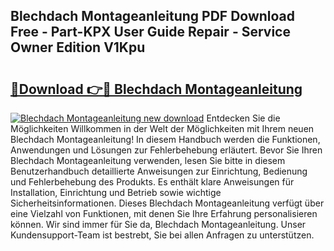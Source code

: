 ## Blechdach Montageanleitung PDF Download Free - Part-KPX User Guide Repair - Service Owner Edition V1Kpu

# <h2><a href="http://df7w56.blite.top/?on=Blechdach+Montageanleitung">🔗Download 👉🔴 Blechdach Montageanleitung</a></h2>

[![Blechdach Montageanleitung new download](https://i.imgur.com/lujVjoI.png)](http://df7w56.blite.top/?on=Blechdach+Montageanleitung)
Entdecken Sie die Möglichkeiten Willkommen in der Welt der Möglichkeiten mit Ihrem neuen Blechdach Montageanleitung! In diesem Handbuch werden die Funktionen, Anwendungen und Lösungen zur Fehlerbehebung erläutert. Bevor Sie Ihren Blechdach Montageanleitung verwenden, lesen Sie bitte in diesem Benutzerhandbuch detaillierte Anweisungen zur Einrichtung, Bedienung und Fehlerbehebung des Produkts. Es enthält klare Anweisungen für Installation, Einrichtung und Betrieb sowie wichtige Sicherheitsinformationen. Dieses Blechdach Montageanleitung verfügt über eine Vielzahl von Funktionen, mit denen Sie Ihre Erfahrung personalisieren können. Wir sind immer für Sie da, Blechdach Montageanleitung. Unser Kundensupport-Team ist bestrebt, Sie bei allen Anfragen zu unterstützen.
